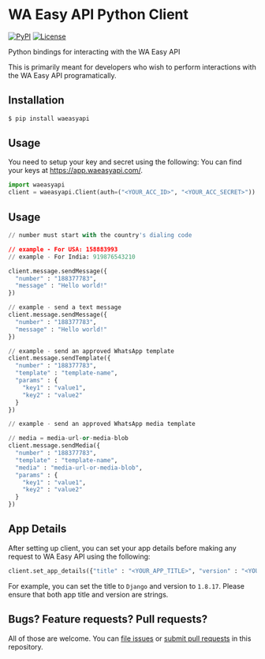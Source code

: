 # WA Easy API Python Client

[![PyPI](https://img.shields.io/pypi/pyversions/waeasyapi.svg)]() [![License](https://img.shields.io/:license-mit-blue.svg)](https://opensource.org/licenses/MIT)

Python bindings for interacting with the WA Easy API

This is primarily meant for developers who wish to perform interactions with the WA Easy API programatically.

## Installation

```sh
$ pip install waeasyapi
```

## Usage

You need to setup your key and secret using the following:
You can find your keys at <https://app.waeasyapi.com/>.

```py
import waeasyapi
client = waeasyapi.Client(auth=("<YOUR_ACC_ID>", "<YOUR_ACC_SECRET>"))
```

## Usage

```py
// number must start with the country's dialing code

// example - For USA: 158883993
// example - For India: 919876543210

client.message.sendMessage({
  "number" : "188377783",
  "message" : "Hello world!"
})

// example - send a text message
client.message.sendMessage({
  "number" : "188377783",
  "message" : "Hello world!"
})

// example - send an approved WhatsApp template
client.message.sendTemplate({
  "number" : "188377783",
  "template" : "template-name",
  "params" : { 
    "key1" : "value1",
    "key2" : "value2"
  }
})

// example - send an approved WhatsApp media template

// media = media-url-or-media-blob
client.message.sendMedia({
  "number" : "188377783",
  "template" : "template-name",
  "media" : "media-url-or-media-blob",
  "params" : { 
    "key1" : "value1",
    "key2" : "value2"
  }
})

```

## App Details

After setting up client, you can set your app details before making any request
to WA Easy API using the following:

```py
client.set_app_details({"title" : "<YOUR_APP_TITLE>", "version" : "<YOUR_APP_VERSION>"})
```

For example, you can set the title to `Django` and version to `1.8.17`. Please ensure
that both app title and version are strings.

## Bugs? Feature requests? Pull requests?

All of those are welcome. You can [file issues][issues] or [submit pull requests][pulls] in this repository.

[issues]: https://github.com/waeasyapi/waeasyapi-python/issues
[pulls]: https://github.com/waeasyapi/waeasyapi-python/pulls
